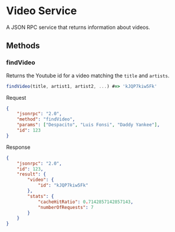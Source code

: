 # Video Service

A JSON RPC service that returns information about videos.

## Methods

### findVideo

Returns the Youtube id for a video matching the `title` and `artists`.

```js
findVideo(title, artist1, artist2, ...) #=> 'kJQP7kiw5Fk'

```

Request

```json
{
	"jsonrpc": "2.0",
	"method": "findVideo",
	"params": ["Despacito", "Luis Fonsi", "Daddy Yankee"],
	"id": 123
}
```

Response

```json
{
    "jsonrpc": "2.0",
    "id": 123,
    "result": {
        "video": {
            "id": "kJQP7kiw5Fk"
        },
        "stats": {
            "cacheHitRatio": 0.7142857142857143,
            "numberOfRequests": 7
        }
    }
}
```
